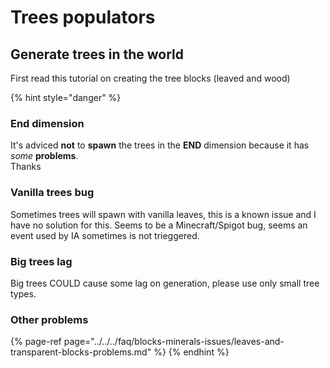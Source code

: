 # Trees populators

## Generate trees in the world

First read this tutorial on creating the tree blocks \(leaved and wood\)

{% hint style="danger" %}
### End dimension

It's adviced **not** to **spawn** the trees in the **END** dimension because it has _some_ **problems**.  
Thanks

### Vanilla trees bug

Sometimes trees will spawn with vanilla leaves, this is a known issue and I have no solution for this. Seems to be  a Minecraft/Spigot bug, seems an event used by IA sometimes is not trieggered.

### Big trees lag

Big trees COULD cause some lag on generation, please use only small tree types.

### Other problems

{% page-ref page="../../../faq/blocks-minerals-issues/leaves-and-transparent-blocks-problems.md" %}
{% endhint %}





